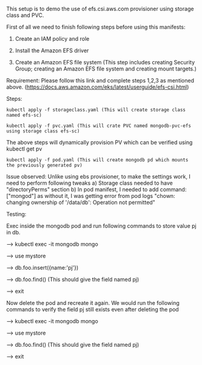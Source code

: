 

This setup is to demo the use of efs.csi.aws.com provisioner using storage class and PVC.

First of all we need to finish following steps before using this manifests:

1) Create an IAM policy and role

2) Install the Amazon EFS driver

3) Create an Amazon EFS file system (This step includes creating Security Group; creating an Amazon EFS file system and creating mount targets.)


Requirement: Please follow this link and complete steps 1,2,3 as mentioned above. (https://docs.aws.amazon.com/eks/latest/userguide/efs-csi.html)

Steps:

    kubectl apply -f storageclass.yaml (This will create storage class named efs-sc)

    kubectl apply -f pvc.yaml (This will crate PVC named mongodb-pvc-efs using storage class efs-sc)

The above steps will dynamically provision PV which can be verified using kubectl get pv

    kubectl apply -f pod.yaml (This will create mongodb pd which mounts the previously generated pv)


Issue observed:
Unlike using ebs provisioner, to make the settings work, I need to perform following tweaks
a) Storage class needed to have "directoryPerms" section
b) In pod manifest, I needed to add command: ["mongod"] as without it, I was getting error from pod logs "chown: changing ownership of '/data/db': Operation not permitted"

Testing:

Exec inside the mongodb pod and run following commands to store value pj in db.

--> kubectl exec -it mongodb mongo

--> use mystore

--> db.foo.insert({name:'pj'})

--> db.foo.find() (This should give the field named pj)

--> exit

Now delete the pod and recreate it again. We would run the following commands to verify the field pj still exists even after deleting the pod

--> kubectl exec -it mongodb mongo

--> use mystore

--> db.foo.find() (This should give the field named pj)

--> exit
